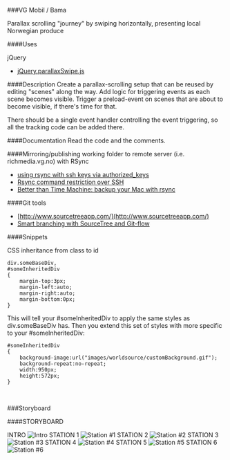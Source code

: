 ###VG Mobil / Bama

Parallax scrolling "journey" by swiping horizontally, presenting local Norwegian produce





####Uses

jQuery
- [jQuery.parallaxSwipe.js](http://torontographic.wordpress.com/2012/08/11/so-you-want-parallax-scrolling-in-ios-ipad-and-ipod/)



####Description
Create a parallax-scrolling setup that can be reused by editing "scenes" along the way.
Add logic for triggering events as each scene becomes visible. 
Trigger a preload-event on scenes that are about to become visible, if there's time for that.

There should be a single event handler controlling the event triggering, so all the tracking code can be added there.


####Documentation
Read the code and the comments.


####Mirroring/publishing working folder to remote server (i.e. richmedia.vg.no) with RSync

* [using rsync with ssh keys via authorized_keys](http://ramblings.narrabilis.com/using-rsync-with-ssh) 
* [Rsync command restriction over SSH](http://en.positon.org/post/Rsync-command-restriction-over-SSH#pr) 
* [Better than Time Machine: backup your Mac with rsync](http://www.haykranen.nl/2008/05/05/rsync/) 


####Git tools
* [http://www.sourcetreeapp.com/](http://www.sourcetreeapp.com/)
* [Smart branching with SourceTree and Git-flow](http://blog.sourcetreeapp.com/2012/08/01/smart-branching-with-sourcetree-and-git-flow/)


####Snippets

CSS inheritance from class to id

    div.someBaseDiv,
    #someInheritedDiv
    {
        margin-top:3px;
        margin-left:auto;
        margin-right:auto;
        margin-bottom:0px;
    } 

This will tell your #someInheritedDiv to apply the same styles as div.someBaseDiv has. Then you extend this set of styles with more specific to your #someInheritedDiv:

    #someInheritedDiv
    {
        background-image:url("images/worldsource/customBackground.gif");
        background-repeat:no-repeat;
        width:950px;
        height:572px;
    } 

  ​

###Storyboard


####STORYBOARD

INTRO
![Intro](http://www.kromaviews.no/dev/games/bama/assets/img/storyboard/bilreise_intro.jpg)
STATION 1 
![Station #1](http://www.kromaviews.no/dev/games/bama/assets/img/storyboard/bilreise_station1.jpg)
STATION 2 
![Station #2](http://www.kromaviews.no/dev/games/bama/assets/img/storyboard/bilreise_station2.jpg)
STATION 3 
![Station #3](http://www.kromaviews.no/dev/games/bama/assets/img/storyboard/bilreise_station3.jpg)
STATION 4 
![Station #4](http://www.kromaviews.no/dev/games/bama/assets/img/storyboard/bilreise_station4.jpg)
STATION 5 
![Station #5](http://www.kromaviews.no/dev/games/bama/assets/img/storyboard/bilreise_station5.jpg)
STATION 6 
![Station #6](http://www.kromaviews.no/dev/games/bama/assets/img/storyboard/bilreise_station6.jpg)
